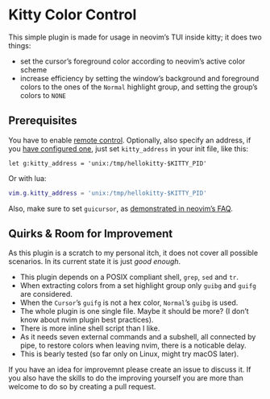 # Kitty Color Control

This simple plugin is made for usage in neovim’s TUI inside kitty; it does two things:

- set the cursor’s foreground color according to neovim’s active color scheme
- increase efficiency by setting the window’s background and foreground colors to the ones of the `Normal` highlight group, and setting the group’s colors to `NONE`


## Prerequisites

You have to enable [remote control](https://sw.kovidgoyal.net/kitty/remote-control/). Optionally, also specify an address, if you [have configured one](https://sw.kovidgoyal.net/kitty/invocation/#cmdoption-kitty-listen-on), just set `kitty_address` in your init file, like this:

```vim
let g:kitty_address = 'unix:/tmp/hellokitty-$KITTY_PID'
```

Or with lua:

```lua
vim.g.kitty_address = 'unix:/tmp/hellokitty-$KITTY_PID'
```

Also, make sure to set `guicursor`, as [demonstrated in neovim’s FAQ](https://github.com/neovim/neovim/wiki/FAQ#how-to-change-cursor-color-in-the-terminal).


## Quirks & Room for Improvement

As this plugin is a scratch to my personal itch, it does not cover all possible scenarios. In its current state it is just _good enough_.

- This plugin depends on a POSIX compliant shell, `grep`, `sed` and `tr`.
- When extracting colors from a set highlight group only `guibg` and `guifg` are considered.
- When the `Cursor`’s `guifg` is not a hex color, `Normal`’s `guibg` is used.
- The whole plugin is one single file. Maybe it should be more? (I don’t know about nvim plugin best practices).
- There is more inline shell script than I like.
- As it needs seven external commands and a subshell, all connected by pipe, to restore colors when leaving nvim, there is a noticable delay.
- This is bearly tested (so far only on Linux, might try macOS later).

If you have an idea for improvemnt please create an issue to discuss it. If you also have the skills to do the improving yourself you are more than welcome to do so by creating a pull request.
